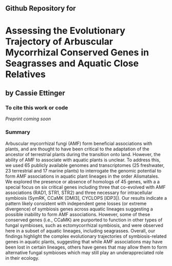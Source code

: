 ## Github Repository for
#   Assessing the Evolutionary Trajectory of Arbuscular Mycorrhizal Conserved Genes in Seagrasses and Aquatic Close Relatives

 
## by Cassie Ettinger

### To cite this work or code

<i> Preprint coming soon </i>

### Summary

Arbuscular mycorrhizal fungi (AMF) form beneficial associations with plants, and are thought to have been critical to the adaptation of the ancestor of terrestrial plants during the transition onto land. However, the ability of AMF to associate with aquatic plants is unclear. To address this, we used 65 publicly available genomes and transcriptomes (25 freshwater, 23 terrestrial and 17 marine plants) to interrogate the genomic potential to form AMF associations in aquatic plant lineages in the order Alismatales. We explored the presence or absence of homologs of 45 genes, with a a special focus on six critical genes including three that co-evolved with AMF associations (RAD1, STR1, STR2) and three necessary for intracellular symbiosis (SymRK, CCaMK [DMI3], CYCLOPS [IDP3]). Our results indicate a pattern likely consistent with independent gene losses (or extreme divergence) of symbiosis genes across aquatic lineages suggesting a possible inability to form AMF associations. However, some of these conserved genes (i.e., CCaMK) are purported to function in other types of fungal symbioses, such as ectomycorrhizal symbiosis, and were observed here in a subset of aquatic lineages, including seagrasses. Overall, our findings highlight the complex evolutionary trajectories of symbiosis-related genes in aquatic plants, suggesting that while AMF associations may have been lost in certain lineages, others have genes that may allow them to form alternative fungal symbioses which may still play an underappreciated role in their ecology.

 